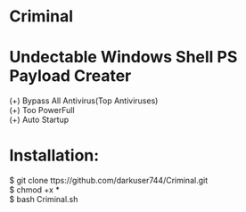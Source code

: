 # Criminal
# Undectable Windows Shell PS Payload Creater <br>
(+) Bypass All Antivirus(Top Antiviruses) <br>
(+) Too PowerFull <br>
(+) Auto Startup <br>

# Installation:<br>
$ git clone ttps://github.com/darkuser744/Criminal.git<br>
$ chmod +x *<br>
$ bash Criminal.sh<br>
